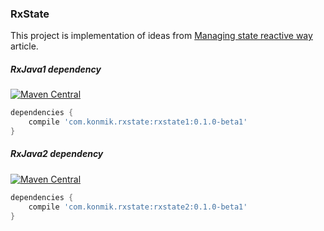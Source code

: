 ### RxState

This project is implementation of ideas from
[Managing state reactive way](http://konmik.com/post/managing_state_reactive_way/)
article.

##### RxJava1 dependency
 
[![Maven Central](https://maven-badges.herokuapp.com/maven-central/com.konmik.rxstate/rxstate1/badge.png)](http://search.maven.org/#search%7Cga%7C1%7Ca%3A%22rxstate1%22)

```groovy
dependencies {
    compile 'com.konmik.rxstate:rxstate1:0.1.0-beta1'
}
```

##### RxJava2 dependency

[![Maven Central](https://maven-badges.herokuapp.com/maven-central/com.konmik.rxstate/rxstate2/badge.png)](http://search.maven.org/#search%7Cga%7C1%7Ca%3A%22rxstate2%22)

```groovy
dependencies {
    compile 'com.konmik.rxstate:rxstate2:0.1.0-beta1'
}
```
